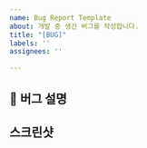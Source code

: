 ```yaml
---
name: Bug Report Template
about: 개발 중 생긴 버그를 작성합니다.
title: "[BUG]"
labels: ''
assignees: ''

---
```


## 🐞 버그 설명

## 스크린샷

